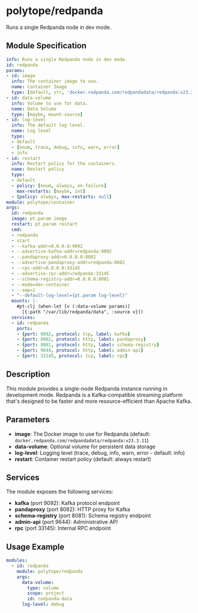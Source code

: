 # polytope/redpanda

Runs a single Redpanda node in dev mode.

## Module Specification

```yml
info: Runs a single Redpanda node in dev mode.
id: redpanda
params:
- id: image
  info: The container image to use.
  name: Container Image
  type: [default, str, 'docker.redpanda.com/redpandadata/redpanda:v23.3.11']
- id: data-volume
  info: Volume to use for data.
  name: Data Volume
  type: [maybe, mount-source]
- id: log-level
  info: The default log level.
  name: Log level
  type:
  - default
  - [enum, trace, debug, info, warn, error]
  - info
- id: restart
  info: Restart policy for the containers.
  name: Restart policy
  type:
  - default
  - policy: [enum, always, on-failure]
    max-restarts: [maybe, int]
  - {policy: always, max-restarts: null}
module: polytope/container
args:
  id: redpanda
  image: pt.param image
  restart: pt.param restart
  cmd:
  - redpanda
  - start
  - --kafka-addr=0.0.0.0:9092
  - --advertise-kafka-addr=redpanda:9092
  - --pandaproxy-addr=0.0.0.0:8082
  - --advertise-pandaproxy-addr=redpanda:8082
  - --rpc-addr=0.0.0.0:33145
  - --advertise-rpc-addr=redpanda:33145
  - --schema-registry-addr=0.0.0.0:8081
  - --mode=dev-container
  - --smp=1
  - "--default-log-level={pt.param log-level}"
  mounts: |-
    #pt-clj (when-let [v (:data-volume params)]
      [{:path "/var/lib/redpanda/data", :source v}])
  services:
  - id: redpanda
    ports:
    - {port: 9092, protocol: tcp, label: kafka}
    - {port: 8082, protocol: http, label: pandaproxy}
    - {port: 8081, protocol: http, label: schema-registry}
    - {port: 9644, protocol: http, label: admin-api}
    - {port: 33145, protocol: tcp, label: rpc}
```

## Description

This module provides a single-node Redpanda instance running in development mode. Redpanda is a Kafka-compatible streaming platform that's designed to be faster and more resource-efficient than Apache Kafka.

## Parameters

- **image**: The Docker image to use for Redpanda (default: `docker.redpanda.com/redpandadata/redpanda:v23.3.11`)
- **data-volume**: Optional volume for persistent data storage
- **log-level**: Logging level (trace, debug, info, warn, error - default: info)
- **restart**: Container restart policy (default: always restart)

## Services

The module exposes the following services:

- **kafka** (port 9092): Kafka protocol endpoint
- **pandaproxy** (port 8082): HTTP proxy for Kafka
- **schema-registry** (port 8081): Schema registry endpoint
- **admin-api** (port 9644): Administrative API
- **rpc** (port 33145): Internal RPC endpoint

## Usage Example

```yaml
modules:
  - id: redpanda
    module: polytope/redpanda
    args:
      data-volume:
        type: volume
        scope: project
        id: redpanda-data
      log-level: debug
```
